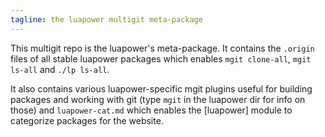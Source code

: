 ```yaml
---
tagline: the luapower multigit meta-package
---
```


This multigit repo is the luapower's meta-package. It contains the `.origin`
files of all stable luapower packages which enables `mgit clone-all`,
`mgit ls-all` and `./lp ls-all`.

It also contains various luapower-specific mgit plugins useful for building
packages and working with git (type `mgit` in the luapower dir for info on
those) and `luapower-cat.md` which enables the [luapower] module to
categorize packages for the website.
